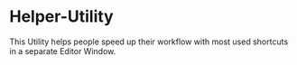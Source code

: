 # Helper-Utility
This Utility helps people speed up their workflow with most used shortcuts in a separate Editor Window.
